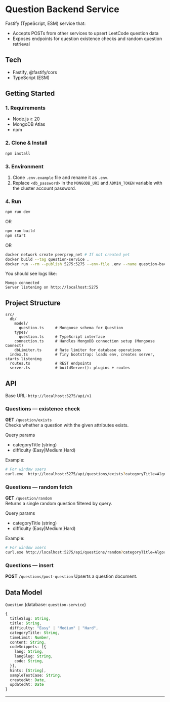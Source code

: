 # Question Backend Service

Fastify (TypeScript, ESM) service that:

- Accepts POSTs from other services to upsert LeetCode question data
- Exposes endpoints for question existence checks and random question retrieval

## Tech

- Fastify, @fastify/cors
- TypeScript (ESM)

## Getting Started

### 1. Requirements

- Node.js ≥ 20
- MongoDB Atlas
- npm

### 2. Clone & Install

```bash
npm install
```

### 3. Environment

1. Clone `.env.example` file and rename it as `.env`.
2. Replace `<db_password>` in the `MONGODB_URI` and `ADMIN_TOKEN` variable with the cluster account password.

### 4. Run

```bash
npm run dev
```

OR

```bash
npm run build
npm start
```

OR

```bash
docker network create peerprep_net # If not created yet
docker build --tag question-service .
docker run --rm --publish 5275:5275 --env-file .env --name question-backend --network peerprep_net question-service
```

You should see logs like:

```text
Mongo connected
Server listening on http://localhost:5275
```

## Project Structure

```text
src/
  db/
    model/
      question.ts     # Mongoose schema for Question
    types/
      question.ts     # TypeScript interface
    connection.ts     # Handles MongoDB connection setup (Mongoose Connect)
    dbLimiter.ts      # Rate limiter for database operations
  index.ts            # Tiny bootstrap: loads env, creates server, starts listening
  routes.ts           # REST endpoints
  server.ts           # buildServer(): plugins + routes
```

## API

Base URL: `http://localhost:5275/api/v1`

### Questions — existence check

**GET** `/question/exists`  
Checks whether a question with the given attributes exists.

Query params

- categoryTitle (string)
- difficulty (Easy|Medium|Hard)

Example:

```bash
# For window users
curl.exe  http://localhost:5275/api/questions/exists?categoryTitle=Algorithms&difficulty=Easy
```

### Questions — random fetch

**GET** `/question/random`  
Returns a single random question filtered by query.

Query params

- categoryTitle (string)
- difficulty (Easy|Medium|Hard)

Example:

```bash
# For window users
curl.exe http://localhost:5275/api/questions/random?categoryTitle=Algorithms&difficulty=Easy
```

### Questions — insert

**POST** `/questions/post-question`
Upserts a question document.

## Data Model

`Question` (database: `question-service`)

```ts
{
  titleSlug: String,
  title: String,
  difficulty: "Easy" | "Medium" | "Hard",
  categoryTitle: String,
  timeLimit: Number,
  content: String,
  codeSnippets: [{
    lang: String,
    langSlug: String,
    code: String,
  }],
  hints: [String],
  sampleTestCase: String,
  createdAt: Date,
  updatedAt: Date
}
```

---
